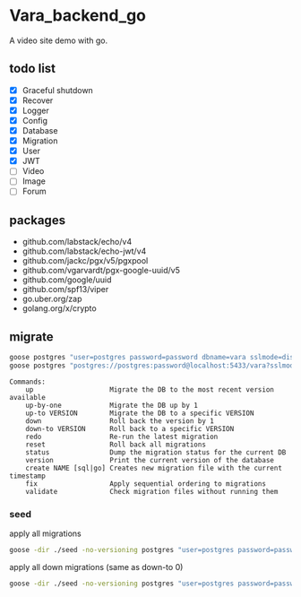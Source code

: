 # Vara_backend_go

 A video site demo with go.

## todo list

* [x] Graceful shutdown
* [x] Recover
* [x] Logger
* [x] Config
* [x] Database
* [x] Migration
* [x] User
* [x] JWT
* [ ] Video
* [ ] Image
* [ ] Forum

## packages

* github.com/labstack/echo/v4
* github.com/labstack/echo-jwt/v4
* github.com/jackc/pgx/v5/pgxpool
* github.com/vgarvardt/pgx-google-uuid/v5
* github.com/google/uuid
* github.com/spf13/viper
* go.uber.org/zap
* golang.org/x/crypto

## migrate

```bash
goose postgres "user=postgres password=password dbname=vara sslmode=disable" status
goose postgres "postgres://postgres:password@localhost:5433/vara?sslmode=disable" status
```

```
Commands:
    up                   Migrate the DB to the most recent version available
    up-by-one            Migrate the DB up by 1
    up-to VERSION        Migrate the DB to a specific VERSION
    down                 Roll back the version by 1
    down-to VERSION      Roll back to a specific VERSION
    redo                 Re-run the latest migration
    reset                Roll back all migrations
    status               Dump the migration status for the current DB
    version              Print the current version of the database
    create NAME [sql|go] Creates new migration file with the current timestamp
    fix                  Apply sequential ordering to migrations
    validate             Check migration files without running them
```

### seed

apply all migrations 

```bash
goose -dir ./seed -no-versioning postgres "user=postgres password=password dbname=vara sslmode=disable" up
```

apply all down migrations (same as down-to 0)
```bash
goose -dir ./seed -no-versioning postgres "user=postgres password=password dbname=vara sslmode=disable" reset
```
